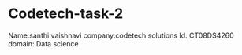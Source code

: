 # Codetech-task-2
Name:santhi vaishnavi
company:codetech solutions
Id: CT08DS4260
domain: Data science
